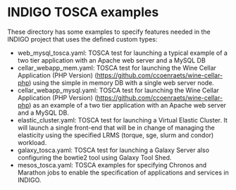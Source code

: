 # INDIGO TOSCA examples

These directory has some examples to specify features needed in the INDIGO project that uses the defined custom types: 

* web_mysql_tosca.yaml: TOSCA test for launching a typical example of a two tier application with an
  Apache web server and a MySQL DB
* cellar_webapp_mem.yaml: TOSCA test for launching the Wine Cellar Application (PHP Version) (https://github.com/ccoenraets/wine-cellar-php) using the simple in memory DB with a single web server node.
* cellar_webapp_mysql.yaml: TOSCA test for launching the Wine Cellar Application (PHP Version) (https://github.com/ccoenraets/wine-cellar-php) as an example of a two tier application with an Apache web server and a MySQL DB.
* elastic_cluster.yaml: TOSCA test for launching a Virtual Elastic Cluster. It will launch a single front-end that will be in change of managing the elasticity using the specified LRMS (torque, sge, slurm and condor) workload.
* galaxy_tosca.yaml: TOSCA test for launching a Galaxy Server also configuring the bowtie2 tool using Galaxy Tool Shed.
* mesos_tosca.yaml: TOSCA examples for specifying Chronos and Marathon jobs to enable the   specification of applications and services in INDIGO.
